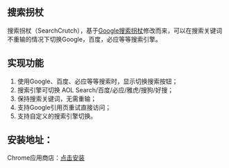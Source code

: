 ## 搜索拐杖
搜索拐杖（SearchCrutch），基于[Google搜索拐杖](http://www.kkksou.com/product/gc.html)修改而来，可以在搜索关键词不重输的情况下切换Google，百度，必应等等搜索引擎。

## 实现功能
1. 使用Google、百度、必应等等搜索时，显示切换搜索按钮；
2. 搜索引擎可切换 AOL Search/百度/必应/雅虎/搜狗/好搜；
3. 保持搜索关键词，无需重输；
4. 支持Google引用页重试直接访问；
5. 支持自定义的搜索引擎切换。

## 安装地址：
Chrome应用商店：[点击安装](https://chrome.google.com/webstore/detail/%E6%90%9C%E7%B4%A2%E6%8B%90%E6%9D%96/bgenmocoeejdpobiakjlppafcdimnfho?hl=zh-CN)